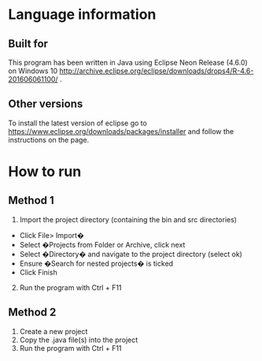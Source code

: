 # Language information 
## Built for
This program has been written in Java using Eclipse Neon Release (4.6.0) on Windows 10 http://archive.eclipse.org/eclipse/downloads/drops4/R-4.6-201606061100/ .
## Other versions
To install the latest version of eclipse go to https://www.eclipse.org/downloads/packages/installer and follow the instructions on the page.
# How to run
## Method 1 
1. Import the project directory (containing the bin and src directories)
- Click File> Import�
- Select �Projects from Folder or Archive, click next
- Select �Directory� and navigate to the project directory (select ok) 
- Ensure �Search for nested projects� is ticked
- Click Finish
2. Run the program with Ctrl + F11
## Method 2
1. Create a new project
2. Copy the .java file(s) into the project
3. Run the program with Ctrl + F11

